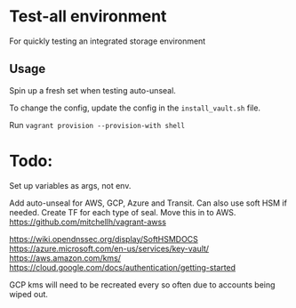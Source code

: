 # Test-all environment

For quickly testing an integrated storage environment

## Usage

Spin up a fresh set when testing auto-unseal.

To change the config, update the config in the `install_vault.sh` file.

Run `vagrant provision --provision-with shell`

# Todo:
Set up variables as args, not env.

Add auto-unseal for AWS, GCP, Azure and Transit. Can also use soft HSM if needed.
Create TF for each type of seal.
Move this in to AWS. https://github.com/mitchellh/vagrant-awss

https://wiki.opendnssec.org/display/SoftHSMDOCS
https://azure.microsoft.com/en-us/services/key-vault/
https://aws.amazon.com/kms/
https://cloud.google.com/docs/authentication/getting-started

GCP kms will need to be recreated every so often due to accounts being wiped out.

